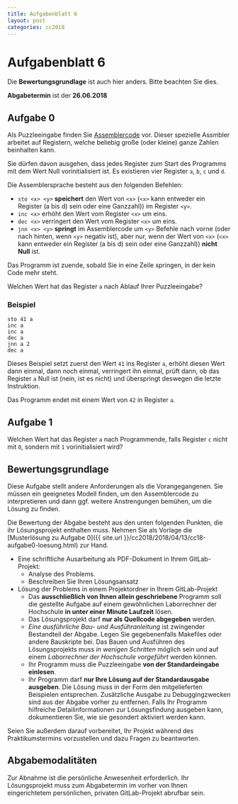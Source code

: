 ```yaml
---
title: Aufgabenblatt 6
layout: post
categories: cc2018
---
```


# Aufgabenblatt 6
Die **Bewertungsgrundlage** ist auch hier anders. Bitte beachten Sie dies.

**Abgabetermin** ist der **26.06.2018**


## Aufgabe 0

Als Puzzleeingabe finden Sie [Assemblercode](https://de.wikipedia.org/wiki/Assemblersprache) vor. 
Dieser spezielle Assmbler arbeitet auf Registern, welche beliebig große (oder kleine) ganze Zahlen beinhalten kann.

Sie dürfen davon ausgehen, dass jedes Register zum Start des Programms mit dem Wert Null vorinitialisiert ist. Es 
existieren vier Register ```a```, ```b```, ```c``` und ```d```.

Die Assemblersprache besteht aus den folgenden Befehlen:

* ```sto <x> <y>``` **speichert** den Wert von ```<x>``` (```<x>``` kann entweder ein Register (a bis d) sein oder eine Ganzzahl)) 
  im Register ```<y>```.
* ```inc <x>``` erhöht den Wert vom Register ```<x>``` um eins.
* ```dec <x>``` verringert den Wert vom Register ```<x>``` um eins.
* ```jnn <x> <y>``` **springt** im Assemblercode um ```<y>``` Befehle nach vorne 
  (oder nach hinten, wenn ```<y>``` negativ ist), aber nur, wenn der Wert von ```<x>``` 
  (```<x>``` kann entweder ein Register (a bis d) sein oder eine Ganzzahl)) **nicht Null** ist.

Das Programm ist zuende, sobald Sie in eine Zeile springen, in der kein Code mehr steht.

Welchen Wert hat das Register ```a``` nach Ablauf Ihrer Puzzleeingabe?

### Beispiel
```
sto 41 a
inc a
inc a
dec a
jnn a 2
dec a
```
Dieses Beispiel setzt zuerst den Wert ```41``` ins Register ```a```, erhöht diesen Wert dann einmal, 
dann noch einmal, verringert ihn einmal, prüft dann, ob das Register ```a``` Null ist (nein, ist es nicht)
und überspringt deswegen die letzte Instruktion. 

Das Programm endet mit einem Wert von ```42``` in Register ```a```.

## Aufgabe 1
Welchen Wert hat das Register ```a``` nach Programmende, falls Register ```c``` nicht mit ```0```, sondern
mit ```1``` vorinitialisiert wird?

## Bewertungsgrundlage
Diese Aufgabe stellt andere Anforderungen als die Vorangegangenen. Sie müssen ein geeignetes Modell finden, 
um den Assemblercode zu interpretieren und dann ggf. weitere Anstrengungen bemühen, um die Lösung zu finden.

Die Bewertung der Abgabe besteht aus den unten folgenden Punkten, die ihr Lösungsprojekt enthalten muss.
Nehmen Sie als Vorlage die [Musterlösung zu Aufgabe 0]({{ site.url }}/cc2018/2018/04/13/cc18-aufgabe0-loesung.html) zur Hand.

* Eine schriftliche Ausarbeitung als PDF-Dokument in Ihrem GitLab-Projekt:
  * Analyse des Problems.
  * Beschreiben Sie Ihren Lösungsansatz
* Lösung der Problems in einem Projektordner in Ihrem GitLab-Projekt
  * Das **ausschließlich von Ihnen allein geschriebene** Programm soll die gestellte Aufgabe auf einem gewöhnlichen Laborrechner der Hochschule **in unter einer Minute Laufzeit** lösen.
  * Das Lösungsprojekt darf **nur als Quellcode abgegeben** werden. 
  * *Eine ausführliche Bau- und Ausführanleitung* ist zwingender Bestandteil der Abgabe. 
     Legen Sie gegebenenfalls Makefiles oder andere Bauskripte bei. Das Bauen und 
     Ausführen des Lösungsprojekts muss *in wenigen Schritten* möglich sein und 
     auf einem *Laborrechner der Hochschule vorgeführt* werden können.
  * Ihr Programm muss die Puzzleeingabe **von der Standardeingabe einlesen**.
  * Ihr Programm darf **nur Ihre Lösung auf der Standardausgabe ausgeben**. Die Lösung muss in der Form den mitgelieferten 
    Beispielen entsprechen.
    Zusätzliche Ausgabe zu Debuggingzwecken 
    sind aus der Abgabe vorher zu entfernen. Falls Ihr Programm hilfreiche Detailinformationen
    zur Lösungsfindung ausgeben kann, dokumentieren Sie, wie sie gesondert aktiviert werden kann.

Seien Sie außerdem darauf vorbereitet, Ihr Projekt während des Praktikumstermins vorzustellen und dazu Fragen zu beantworten.

## Abgabemodalitäten

Zur Abnahme ist die persönliche Anwesenheit erforderlich. Ihr Lösungsprojekt muss 
zum Abgabetermin im vorher von Ihnen eingerichtetem persönlichen, privaten 
GitLab-Projekt abrufbar sein.
